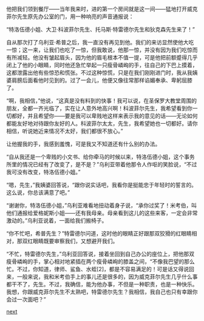 
他把我们领到餐厅——当年我来时，进的第一个房间就是这一间——猛地打开威克菲尔先生原先办公室的门，用一种响亮的声音通报说：

“特洛伍德小姐、大卫·科波菲尔先生、托马斯·特雷德尔先生和狄克森先生来了！”

自从那次打了乌利亚·希普之后，我一直没有再见到他。我们的来访显然使他大吃一惊；这一来，让我们也吃了一惊，但我敢说，他那一惊，并没有因为我们吃惊而有所减轻。他没有皱起眉头，因为他的眉毛根本不值一提，可是他把前额蹙得几乎闭上了他的小眼睛，同时他还急忙举起一只瘦骨嶙峋的手，往自己的下巴上摸着，这都泄露出他有些惊恐和慌张。不过这种惊慌，只是在我们刚刚进门时，我从我姨婆肩膀后面看他时见到的。过了一会儿，他便又像往常那样谄媚奉承、卑躬屈膝了。

“啊，我相信，”他说，“这真是没有料到的快事！我可以说，在圣保罗大教堂周围的朋友，全都一齐光临了，实在让人意外地高兴啊！科波菲尔先生，我希望看到你一切都好，并且希望你——要是我可以卑贱地这样来表示我的意见的话——无论如何都能友好地对待跟你友好的人。科波菲尔太太，先生，我希望她也一切都好。请你相信，听说她近来情况不太好，我们都很不放心。”

让他握我的手，我感到羞愧，可是我又不知道还有什么别的办法。

“自从我还是一个卑贱的小文书、给你牵马的时候以来，特洛伍德小姐，这个事务所里的情况已经有了改变了，是不是？”乌利亚带着他那令人作呕的笑脸说，“不过我可没有改变，特洛伍德小姐。”

“嗯，先生，”我姨婆回答说，“跟你说实话吧，我看你是挺能忠于年轻时的誓言的。这么说，你总该满意了吧。”

“谢谢你，特洛伍德小姐，”乌利亚难看地扭动着身子说，“承你过奖了！米考伯，叫他们通报给爱格妮斯小姐——还有我母亲。母亲看到这儿的这些来客，一定会非常激动的。”乌利亚说着，一面给我们搬椅子。

“你不忙吧，希普先生？”特雷德尔问道，这时他的眼睛正好跟那双狡猾的红眼睛相对，那双红眼睛既要审察我们，又想避开我们。

“不忙，特雷德尔先生，”乌利亚回答说，接着坐回到自己办公的座位上，把他那双瘦骨嶙峋的手，掌心相对地紧插在两个瘦骨嶙峋的膝盖之间，“不像我巴望的那么忙。不过，你知道，律师、鲨鱼、水蛭[2]，都是不容易满足的！可是话又得说回来，一般来说，我和米考伯手上的事儿还是很多的，因为威克菲尔先生几乎什么事都干不了，先生。不过，我确信，能为他办事，不但是一种职责，也是一种快乐。我想，你跟威克菲尔先生不太熟吧，特雷德尔先生？我相信，我自己也只有幸跟你会过一次面吧？”

[next](page659.md)